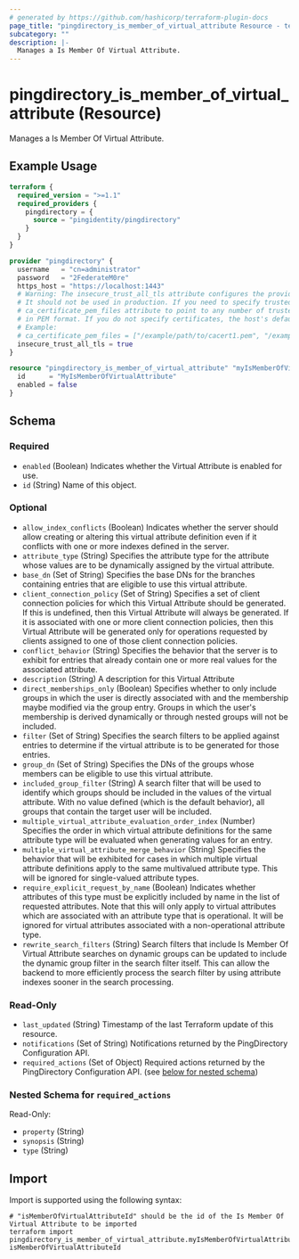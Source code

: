 ```yaml
---
# generated by https://github.com/hashicorp/terraform-plugin-docs
page_title: "pingdirectory_is_member_of_virtual_attribute Resource - terraform-provider-pingdirectory"
subcategory: ""
description: |-
  Manages a Is Member Of Virtual Attribute.
---
```


# pingdirectory_is_member_of_virtual_attribute (Resource)

Manages a Is Member Of Virtual Attribute.

## Example Usage

```terraform
terraform {
  required_version = ">=1.1"
  required_providers {
    pingdirectory = {
      source = "pingidentity/pingdirectory"
    }
  }
}

provider "pingdirectory" {
  username   = "cn=administrator"
  password   = "2FederateM0re"
  https_host = "https://localhost:1443"
  # Warning: The insecure_trust_all_tls attribute configures the provider to trust any certificate presented by the PingDirectory server.
  # It should not be used in production. If you need to specify trusted CA certificates, use the
  # ca_certificate_pem_files attribute to point to any number of trusted CA certificate files
  # in PEM format. If you do not specify certificates, the host's default root CA set will be used.
  # Example:
  # ca_certificate_pem_files = ["/example/path/to/cacert1.pem", "/example/path/to/cacert2.pem"]
  insecure_trust_all_tls = true
}

resource "pingdirectory_is_member_of_virtual_attribute" "myIsMemberOfVirtualAttribute" {
  id      = "MyIsMemberOfVirtualAttribute"
  enabled = false
}
```

<!-- schema generated by tfplugindocs -->
## Schema

### Required

- `enabled` (Boolean) Indicates whether the Virtual Attribute is enabled for use.
- `id` (String) Name of this object.

### Optional

- `allow_index_conflicts` (Boolean) Indicates whether the server should allow creating or altering this virtual attribute definition even if it conflicts with one or more indexes defined in the server.
- `attribute_type` (String) Specifies the attribute type for the attribute whose values are to be dynamically assigned by the virtual attribute.
- `base_dn` (Set of String) Specifies the base DNs for the branches containing entries that are eligible to use this virtual attribute.
- `client_connection_policy` (Set of String) Specifies a set of client connection policies for which this Virtual Attribute should be generated. If this is undefined, then this Virtual Attribute will always be generated. If it is associated with one or more client connection policies, then this Virtual Attribute will be generated only for operations requested by clients assigned to one of those client connection policies.
- `conflict_behavior` (String) Specifies the behavior that the server is to exhibit for entries that already contain one or more real values for the associated attribute.
- `description` (String) A description for this Virtual Attribute
- `direct_memberships_only` (Boolean) Specifies whether to only include groups in which the user is directly associated with and the membership maybe modified via the group entry. Groups in which the user's membership is derived dynamically or through nested groups will not be included.
- `filter` (Set of String) Specifies the search filters to be applied against entries to determine if the virtual attribute is to be generated for those entries.
- `group_dn` (Set of String) Specifies the DNs of the groups whose members can be eligible to use this virtual attribute.
- `included_group_filter` (String) A search filter that will be used to identify which groups should be included in the values of the virtual attribute. With no value defined (which is the default behavior), all groups that contain the target user will be included.
- `multiple_virtual_attribute_evaluation_order_index` (Number) Specifies the order in which virtual attribute definitions for the same attribute type will be evaluated when generating values for an entry.
- `multiple_virtual_attribute_merge_behavior` (String) Specifies the behavior that will be exhibited for cases in which multiple virtual attribute definitions apply to the same multivalued attribute type. This will be ignored for single-valued attribute types.
- `require_explicit_request_by_name` (Boolean) Indicates whether attributes of this type must be explicitly included by name in the list of requested attributes. Note that this will only apply to virtual attributes which are associated with an attribute type that is operational. It will be ignored for virtual attributes associated with a non-operational attribute type.
- `rewrite_search_filters` (String) Search filters that include Is Member Of Virtual Attribute searches on dynamic groups can be updated to include the dynamic group filter in the search filter itself. This can allow the backend to more efficiently process the search filter by using attribute indexes sooner in the search processing.

### Read-Only

- `last_updated` (String) Timestamp of the last Terraform update of this resource.
- `notifications` (Set of String) Notifications returned by the PingDirectory Configuration API.
- `required_actions` (Set of Object) Required actions returned by the PingDirectory Configuration API. (see [below for nested schema](#nestedatt--required_actions))

<a id="nestedatt--required_actions"></a>
### Nested Schema for `required_actions`

Read-Only:

- `property` (String)
- `synopsis` (String)
- `type` (String)

## Import

Import is supported using the following syntax:

```shell
# "isMemberOfVirtualAttributeId" should be the id of the Is Member Of Virtual Attribute to be imported
terraform import pingdirectory_is_member_of_virtual_attribute.myIsMemberOfVirtualAttribute isMemberOfVirtualAttributeId
```
